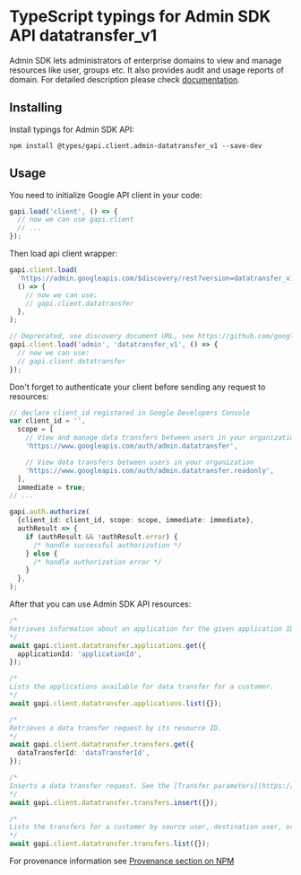 # TypeScript typings for Admin SDK API datatransfer_v1

Admin SDK lets administrators of enterprise domains to view and manage resources like user, groups etc. It also provides audit and usage reports of domain.
For detailed description please check [documentation](https://developers.google.com/workspace/admin/).

## Installing

Install typings for Admin SDK API:

```
npm install @types/gapi.client.admin-datatransfer_v1 --save-dev
```

## Usage

You need to initialize Google API client in your code:

```typescript
gapi.load('client', () => {
  // now we can use gapi.client
  // ...
});
```

Then load api client wrapper:

```typescript
gapi.client.load(
  'https://admin.googleapis.com/$discovery/rest?version=datatransfer_v1',
  () => {
    // now we can use:
    // gapi.client.datatransfer
  },
);
```

```typescript
// Deprecated, use discovery document URL, see https://github.com/google/google-api-javascript-client/blob/master/docs/reference.md#----gapiclientloadname----version----callback--
gapi.client.load('admin', 'datatransfer_v1', () => {
  // now we can use:
  // gapi.client.datatransfer
});
```

Don't forget to authenticate your client before sending any request to resources:

```typescript
// declare client_id registered in Google Developers Console
var client_id = '',
  scope = [
    // View and manage data transfers between users in your organization
    'https://www.googleapis.com/auth/admin.datatransfer',

    // View data transfers between users in your organization
    'https://www.googleapis.com/auth/admin.datatransfer.readonly',
  ],
  immediate = true;
// ...

gapi.auth.authorize(
  {client_id: client_id, scope: scope, immediate: immediate},
  authResult => {
    if (authResult && !authResult.error) {
      /* handle successful authorization */
    } else {
      /* handle authorization error */
    }
  },
);
```

After that you can use Admin SDK API resources: <!-- TODO: make this work for multiple namespaces -->

```typescript
/*
Retrieves information about an application for the given application ID.
*/
await gapi.client.datatransfer.applications.get({
  applicationId: 'applicationId',
});

/*
Lists the applications available for data transfer for a customer.
*/
await gapi.client.datatransfer.applications.list({});

/*
Retrieves a data transfer request by its resource ID.
*/
await gapi.client.datatransfer.transfers.get({
  dataTransferId: 'dataTransferId',
});

/*
Inserts a data transfer request. See the [Transfer parameters](https://developers.google.com/workspace/admin/data-transfer/v1/parameters) reference for specific application requirements.
*/
await gapi.client.datatransfer.transfers.insert({});

/*
Lists the transfers for a customer by source user, destination user, or status.
*/
await gapi.client.datatransfer.transfers.list({});
```

For provenance information see [Provenance section on NPM](https://www.npmjs.com/package/@maxim_mazurok/gapi.client.admin-datatransfer_v1#Provenance:~:text=none-,Provenance,-Built%20and%20signed)
